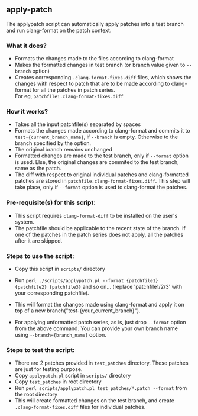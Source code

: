 apply-patch
-----------

The applypatch script can automatically apply patches into a
test branch and run clang-format on the patch context.

### What it does?

- Formats the changes made to the files according to clang-format
- Makes the formatted changes in test branch (or branch value given to `--branch` option)
- Creates corresponding `.clang-format-fixes.diff` files, which shows the changes with respect to patch that are to be made according to clang-format for all the patches in patch series.<br/>
For eg, `patchfile1.clang-format-fixes.diff`

### How it works?

- Takes all the input patchfile(s) separated by spaces
- Formats the changes made according to clang-format and commits it to `test-{current_branch_name}`, if `--branch` is empty. Otherwise to the branch specified by the option.
- The original branch remains unchanged
- Formatted changes are made to the test branch, only if `--format` option is used. Else, the original changes are commited to the test branch, same as the patch.
- The diff with respect to original individual patches and clang-formatted patches are stored in `patchfile.clang-format-fixes.diff`. This step will take place, only if `--format` option is used to clang-format the patches.

### Pre-requisite(s) for this script:

- This script requires `clang-format-diff` to be installed on the user's system.
- The patchfile should be applicable to the recent state of the branch. If one of the patches in the patch series does not apply, all the patches after it are skipped.

### Steps to use the script:

- Copy this script in `scripts/` directory

- Run `perl ./scripts/applypatch.pl --format {patchfile1} {patchfile2} {patchfile3}` and so on... (replace 'patchfile1/2/3' with your corresponding patchfile).<br/>
- This will format the changes made using clang-format and apply it on top of a new branch("test-{your_current_branch}").<br/>
- For applying unformatted patch series, as is, just drop `--format` option from the above command.
You can provide your own branch name using `--branch={branch_name}` option.

### Steps to test the script:

- There are 2 patches provided in `test_patches` directory. These patches are just for testing purpose.
- Copy `applypatch.pl` script in `scripts/` directory
- Copy `test_patches` in root directory
- Run `perl scripts/applypatch.pl test_patches/*.patch --format` from the root directory
- This will create formatted changes on the test branch, and create `.clang-format-fixes.diff` files for individual patches.
